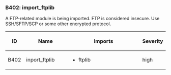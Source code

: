 <div id="b402-import-ftplib" class="section" markdown="1">

### B402: import\_ftplib

A FTP-related module is being imported. FTP is considered insecure. Use
SSH/SFTP/SCP or some other encrypted protocol.

<table>
<colgroup>
<col style="width: 8%" />
<col style="width: 28%" />
<col style="width: 49%" />
<col style="width: 15%" />
</colgroup>
<thead>
<tr class="header">
<th><p>ID</p></th>
<th><p>Name</p></th>
<th><p>Imports</p></th>
<th><p>Severity</p></th>
</tr>
</thead>
<tbody>
<tr class="odd">
<td><p>B402</p></td>
<td><p>inport_ftplib</p></td>
<td><ul>
<li><p>ftplib</p></li>
</ul></td>
<td><p>high</p></td>
</tr>
</tbody>
</table>

</div>
